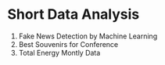 # Short Data Analysis 
1. Fake News Detection by Machine Learning 
2. Best Souvenirs for Conference 
3. Total Energy Montly Data 
